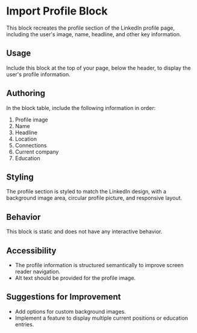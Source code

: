 # Import Profile Block

This block recreates the profile section of the LinkedIn profile page, including the user's image, name, headline, and other key information.

## Usage

Include this block at the top of your page, below the header, to display the user's profile information.

## Authoring

In the block table, include the following information in order:
1. Profile image
2. Name
3. Headline
4. Location
5. Connections
6. Current company
7. Education

## Styling

The profile section is styled to match the LinkedIn design, with a background image area, circular profile picture, and responsive layout.

## Behavior

This block is static and does not have any interactive behavior.

## Accessibility

- The profile information is structured semantically to improve screen reader navigation.
- Alt text should be provided for the profile image.

## Suggestions for Improvement

- Add options for custom background images.
- Implement a feature to display multiple current positions or education entries.
